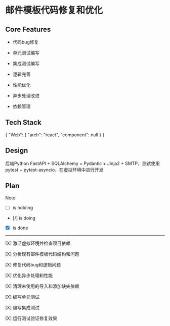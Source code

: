 # 邮件模板代码修复和优化

## Core Features

- 代码bug修复

- 单元测试编写

- 集成测试编写

- 逻辑完善

- 性能优化

- 异步处理改进

- 依赖管理

## Tech Stack

{
  "Web": {
    "arch": "react",
    "component": null
  }
}

## Design

后端Python FastAPI + SQLAlchemy + Pydantic + Jinja2 + SMTP，测试使用pytest + pytest-asyncio，在虚拟环境中进行开发

## Plan

Note: 

- [ ] is holding
- [/] is doing
- [X] is done

---

[X] 激活虚拟环境并检查项目依赖

[X] 分析现有邮件模板代码结构和问题

[X] 修复代码bug和逻辑问题

[X] 优化异步处理和性能

[X] 清理未使用的导入和添加缺失依赖

[X] 编写单元测试

[X] 编写集成测试

[X] 运行测试验证修复效果
